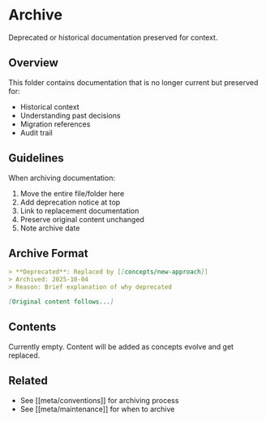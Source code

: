 # Archive

Deprecated or historical documentation preserved for context.

## Overview

This folder contains documentation that is no longer current but preserved for:

- Historical context
- Understanding past decisions
- Migration references
- Audit trail

## Guidelines

When archiving documentation:

1. Move the entire file/folder here
2. Add deprecation notice at top
3. Link to replacement documentation
4. Preserve original content unchanged
5. Note archive date

## Archive Format

```markdown
> **Deprecated**: Replaced by [[concepts/new-approach]]  
> Archived: 2025-10-04  
> Reason: Brief explanation of why deprecated

[Original content follows...]
```

## Contents

Currently empty. Content will be added as concepts evolve and get replaced.

## Related

- See [[meta/conventions]] for archiving process
- See [[meta/maintenance]] for when to archive

